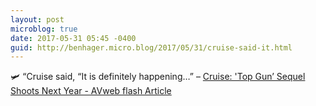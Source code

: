 ```yaml
---
layout: post
microblog: true
date: 2017-05-31 05:45 -0400
guid: http://benhager.micro.blog/2017/05/31/cruise-said-it.html
---
```

🛩 “Cruise said, “It is definitely happening…” – [Cruise: 'Top Gun’ Sequel Shoots Next Year - AVweb flash Article](https://www.avweb.com/avwebflash/news/Cruise-Says-Top-Gun-Sequel-In-The-Works-229080-1.html)
